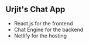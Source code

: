## Urjit's Chat App

* React.js for the frontend
* Chat Engine for the backend
* Netlify for the hosting
